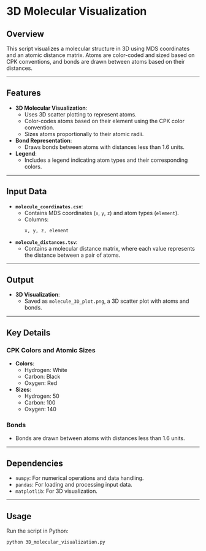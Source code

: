 # 3D Molecular Visualization

## Overview
This script visualizes a molecular structure in 3D using MDS coordinates and an atomic distance matrix. Atoms are color-coded and sized based on CPK conventions, and bonds are drawn between atoms based on their distances.

---

## Features
- **3D Molecular Visualization**:
  - Uses 3D scatter plotting to represent atoms.
  - Color-codes atoms based on their element using the CPK color convention.
  - Sizes atoms proportionally to their atomic radii.
- **Bond Representation**:
  - Draws bonds between atoms with distances less than 1.6 units.
- **Legend**:
  - Includes a legend indicating atom types and their corresponding colors.

---

## Input Data
- **`molecule_coordinates.csv`**:
  - Contains MDS coordinates (`x`, `y`, `z`) and atom types (`element`).
  - Columns:
    ```
    x, y, z, element
    ```
- **`molecule_distances.tsv`**:
  - Contains a molecular distance matrix, where each value represents the distance between a pair of atoms.

---

## Output
- **3D Visualization**:
  - Saved as `molecule_3D_plot.png`, a 3D scatter plot with atoms and bonds.

---

## Key Details

### CPK Colors and Atomic Sizes
- **Colors**:
  - Hydrogen: White
  - Carbon: Black
  - Oxygen: Red
- **Sizes**:
  - Hydrogen: 50
  - Carbon: 100
  - Oxygen: 140

### Bonds
- Bonds are drawn between atoms with distances less than 1.6 units.

---

## Dependencies
- `numpy`: For numerical operations and data handling.
- `pandas`: For loading and processing input data.
- `matplotlib`: For 3D visualization.

---

## Usage
Run the script in Python:
```bash
python 3D_molecular_visualization.py
